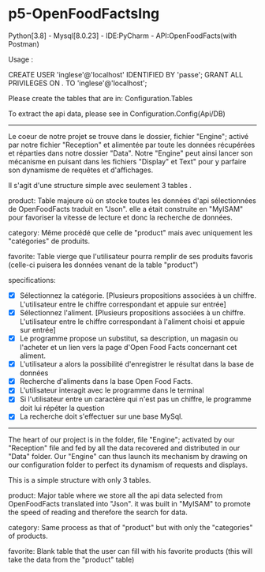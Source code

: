 # p5-OpenFoodFactsIng

Python[3.8] - Mysql[8.0.23] - IDE:PyCharm - API:OpenFoodFacts(with Postman)

Usage :

CREATE USER 'inglese'@'localhost' IDENTIFIED BY 'passe';
GRANT ALL PRIVILEGES ON *.* TO 'inglese'@'localhost';

Please create the tables that are in: Configuration.Tables

To extract the api data, please see in Configuration.Config(Api/DB)

------------------------------------------------------------------------------

Le coeur de notre projet se trouve dans le dossier, fichier "Engine";
activé par notre fichier "Reception" et alimentée par toute les données récupérées et réparties
dans notre dossier "Data".
Notre "Engine" peut ainsi lancer son mécanisme en puisant dans les fichiers "Display" et Text" 
pour y parfaire son dynamisme de requêtes et d'affichages.

Il s'agit d'une structure simple avec seulement 3 tables .

product: Table majeure où on stocke toutes les données d'api sélectionnées de OpenFoodFacts traduit en "Json".
elle a était construite en "MyISAM" pour favoriser la vitesse de lecture et donc la recherche de données.

category: Même procédé que celle de "product" mais avec uniquement les "catégories" de produits.

favorite: Table vierge que l'utilisateur pourra remplir de ses produits favoris
(celle-ci puisera les données venant de la table "product")

specifications:

- [x] Sélectionnez la catégorie. [Plusieurs propositions associées à un chiffre. L'utilisateur entre le chiffre correspondant et appuie sur entrée]
- [x] Sélectionnez l'aliment. [Plusieurs propositions associées à un chiffre. L'utilisateur entre le chiffre correspondant à l'aliment choisi et appuie sur entrée]
- [x] Le programme propose un substitut, sa description, un magasin ou l'acheter et un lien vers la page d'Open Food Facts concernant cet aliment.
- [x] L'utilisateur a alors la possibilité d'enregistrer le résultat dans la base de données
- [x] Recherche d'aliments dans la base Open Food Facts.
- [x] L'utilisateur interagit avec le programme dans le terminal
- [x] Si l'utilisateur entre un caractère qui n'est pas un chiffre, le programme doit lui répéter la question
- [x] La recherche doit s'effectuer sur une base MySql.
--------------------------------------------------------------------------------

The heart of our project is in the folder, file "Engine"; 
activated by our "Reception" file and fed by all the data recovered and distributed in our "Data" folder. 
Our "Engine" can thus launch its mechanism by drawing on our configuration folder to perfect its dynamism of requests and displays.

This is a simple structure with only 3 tables.

product: Major table where we store all the api data selected from OpenFoodFacts translated into "Json".
it was built in "MyISAM" to promote the speed of reading and therefore the search for data.

category: Same process as that of "product" but with only the "categories" of products.

favorite: Blank table that the user can fill with his favorite products
(this will take the data from the "product" table)
